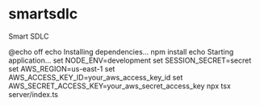 # smartsdlc
Smart SDLC

@echo off
echo Installing dependencies...
npm install
echo Starting application...
set NODE_ENV=development 
set SESSION_SECRET=secret
set AWS_REGION=us-east-1
set AWS_ACCESS_KEY_ID=your_aws_access_key_id
set AWS_SECRET_ACCESS_KEY=your_aws_secret_access_key
npx tsx server/index.ts
